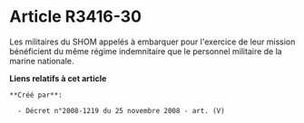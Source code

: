 # Article R3416-30

Les militaires du SHOM appelés à embarquer pour l'exercice de leur mission bénéficient du même régime indemnitaire que le
personnel militaire de la marine nationale.

**Liens relatifs à cet article**

	**Créé par**:

	  - Décret n°2008-1219 du 25 novembre 2008 - art. (V)
